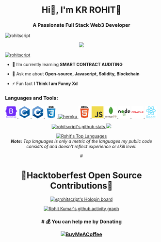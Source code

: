 <h1 align="center">Hi👋, I'm KR ROHIT💙 </h1>
<h3 align="center">A Passionate Full Stack Web3 Developer</h3>

<p align="left"> <img src="https://komarev.com/ghpvc/?username=rohitscript&label=Profile%20views&color=0e75b6&style=flat" alt="rohitscript" /> </p>

<p align="left "> 

<p align="center">
  <img width="660" src="https://github-profile-trophy.vercel.app/?username=rohitscript&theme=onedark&row=1&column=8">
</p>
</a></p>

<p align="left"> <a href="https://twitter.com/rohitscript" target="blank"><img src="https://img.shields.io/twitter/follow/rohitscript?logo=twitter&style=for-the-badge" alt="rohitscript" /></a> </p>

- 🌱 I’m currently learning  **SMART CONTRACT AUDITING** 

- 💬 Ask me about **Open-source, Javascript, Solidity, Blockchain**

- ⚡ Fun fact **I Think I am Funny Xd**

</p>

<h3 align="left">Languages and Tools: </h3>
<p align="left"> <a href="https://getbootstrap.com" target="_blank" rel="noreferrer"> <img src="https://raw.githubusercontent.com/devicons/devicon/master/icons/bootstrap/bootstrap-plain-wordmark.svg" alt="bootstrap" width="40" height="40"/> </a> <a href="https://www.cprogramming.com/" target="_blank" rel="noreferrer"> <img src="https://raw.githubusercontent.com/devicons/devicon/master/icons/c/c-original.svg" alt="c" width="40" height="40"/> </a> <a href="https://www.w3schools.com/cpp/" target="_blank" rel="noreferrer"> <img src="https://raw.githubusercontent.com/devicons/devicon/master/icons/cplusplus/cplusplus-original.svg" alt="cplusplus" width="40" height="40"/> </a> <a href="https://www.w3schools.com/css/" target="_blank" rel="noreferrer"> <img src="https://raw.githubusercontent.com/devicons/devicon/master/icons/css3/css3-original-wordmark.svg" alt="css3" width="40" height="40"/> </a> <a href="https://heroku.com" target="_blank" rel="noreferrer"> <img src="https://www.vectorlogo.zone/logos/heroku/heroku-icon.svg" alt="heroku" width="40" height="40"/> </a> <a href="https://www.w3.org/html/" target="_blank" rel="noreferrer"> <img src="https://raw.githubusercontent.com/devicons/devicon/master/icons/html5/html5-original-wordmark.svg" alt="html5" width="40" height="40"/> </a> <a href="https://developer.mozilla.org/en-US/docs/Web/JavaScript" target="_blank" rel="noreferrer"> <img src="https://raw.githubusercontent.com/devicons/devicon/master/icons/javascript/javascript-original.svg" alt="javascript" width="40" height="40"/> </a> <a href="https://www.mongodb.com/" target="_blank" rel="noreferrer"> <img src="https://raw.githubusercontent.com/devicons/devicon/master/icons/mongodb/mongodb-original-wordmark.svg" alt="mongodb" width="40" height="40"/> </a> <a href="https://nodejs.org" target="_blank" rel="noreferrer"> <img src="https://raw.githubusercontent.com/devicons/devicon/master/icons/nodejs/nodejs-original-wordmark.svg" alt="nodejs" width="40" height="40"/> </a> <a href="https://www.oracle.com/" target="_blank" rel="noreferrer"> <img src="https://raw.githubusercontent.com/devicons/devicon/master/icons/oracle/oracle-original.svg" alt="oracle" width="40" height="40"/> </a> <a href="https://reactjs.org/" target="_blank" rel="noreferrer"> <img src="https://raw.githubusercontent.com/devicons/devicon/master/icons/react/react-original-wordmark.svg" alt="react" width="40" height="40"/> </a> </p>

<diV>

  <div align="center">
    <a href="#">
      <p align="center"> <img width="48%" src="https://github-readme-stats.vercel.app/api?username=rohitscript&show_icons=true&count_private=true&theme=tokyonight" alt="rohitscript's github stats" /> <img width="48%" src="https://github-readme-streak-stats.herokuapp.com/?user=rohitscript&theme=tokyonight" /> </p>
    </a>
    <a href="#"><img alt="Rohit's Top Languages" src="https://github-readme-stats.vercel.app/api/top-langs/?username=rohitscript&langs_count=10&layout=compact&theme=react&hide_border=true&bg_color=0D1117&title_color=5ce1e6&icon_color=5ce1e6" height="200"/></a><br>
    <i><b>Note:</b> Top languages is only a metric of the languages my public code consists of and doesn't reflect experience or skill level.</i>
    </br>

#<h1>🐧Hacktoberfest Open Source Contributions🔗 </h1>
  
  
[![@rohitscript's Holopin board](https://holopin.io/api/user/board?user=rohitverse)](https://holopin.io/@rohitverse)
  
  
   [![Rohit Kumar's github activity graph](https://github-readme-activity-graph.vercel.app/graph?username=rohitscript)](https://github.com/rohitscript/github-readme-activity-graph)
</p>

 <h3 align="center">
 # 💰 You can help me by Donating
 
  [![BuyMeACoffee](https://img.shields.io/badge/Buy%20Me%20a%20Coffee-ffdd00?style=for-the-badge&logo=buy-me-a-coffee&logoColor=black)](https://buymeacoffee.com/rohitscode) </h3> 
